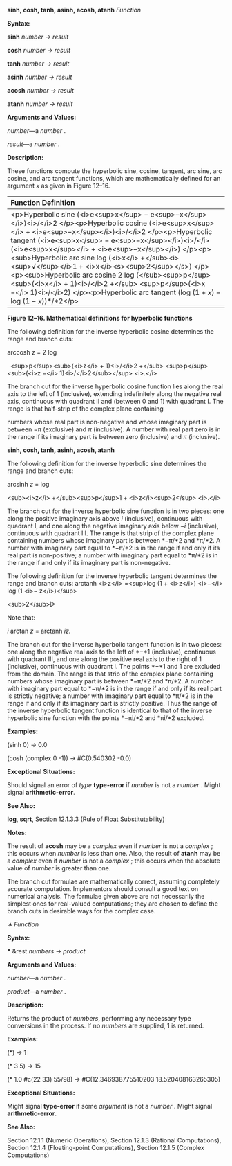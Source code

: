 **sinh, cosh, tanh, asinh, acosh, atanh** *Function* 

**Syntax:** 

**sinh** *number → result* 

**cosh** *number → result* 

**tanh** *number → result* 

**asinh** *number → result* 

**acosh** *number → result* 

**atanh** *number → result* 

**Arguments and Values:** 

*number*—a *number* . 

*result*—a *number* . 

**Description:** 

These functions compute the hyperbolic sine, cosine, tangent, arc sine, arc cosine, and arc tangent functions, which are mathematically defined for an argument *x* as given in Figure 12–16. 

|**Function Definition**|
| :- |
|&#60;p&#62;Hyperbolic sine (&#60;i&#62;e&#60;sup&#62;x&#60;/sup&#62; − e&#60;sup&#62;−x&#60;/sup&#62;&#60;/i&#62;)&#60;i&#62;/&#60;/i&#62;2 &#60;/p&#62;&#60;p&#62;Hyperbolic cosine (&#60;i&#62;e&#60;sup&#62;x&#60;/sup&#62;&#60;/i&#62; + &#60;i&#62;e&#60;sup&#62;−x&#60;/sup&#62;&#60;/i&#62;)&#60;i&#62;/&#60;/i&#62;2 &#60;/p&#62;&#60;p&#62;Hyperbolic tangent (&#60;i&#62;e&#60;sup&#62;x&#60;/sup&#62; − e&#60;sup&#62;−x&#60;/sup&#62;&#60;/i&#62;)&#60;i&#62;/&#60;/i&#62;(&#60;i&#62;e&#60;sup&#62;x&#60;/sup&#62;&#60;/i&#62; + &#60;i&#62;e&#60;sup&#62;−x&#60;/sup&#62;&#60;/i&#62;) &#60;/p&#62;&#60;p&#62;&#60;sub&#62;Hyperbolic arc sine log (&#60;i&#62;x&#60;/i&#62; +&#60;/sub&#62;&#60;i&#62;&#60;sup&#62;√&#60;/sup&#62;&#60;/i&#62;1 + &#60;i&#62;x&#60;/i&#62;&#60;s&#62;&#60;sup&#62;2&#60;/sup&#62;&#60;/s&#62;) &#60;/p&#62;&#60;p&#62;&#60;sub&#62;Hyperbolic arc cosine 2 log (&#60;/sub&#62;&#60;sup&#62;p&#60;/sup&#62;&#60;sub&#62;(&#60;i&#62;x&#60;/i&#62; + 1)&#60;i&#62;/&#60;/i&#62;2 +&#60;/sub&#62; &#60;sup&#62;p&#60;/sup&#62;(&#60;i&#62;x −&#60;/i&#62; 1)&#60;i&#62;/&#60;/i&#62;2) &#60;/p&#62;&#60;p&#62;Hyperbolic arc tangent (log (1 + *x*) *−* log (1 *− x*))*/*2&#60;/p&#62;|


**Figure 12–16. Mathematical definitions for hyperbolic functions** 

The following definition for the inverse hyperbolic cosine determines the range and branch cuts: 

arccosh *z* = 2 log 

` `&#60;sup&#62;p&#60;/sup&#62;&#60;sub&#62;(&#60;i&#62;z&#60;/i&#62; + 1)&#60;i&#62;/&#60;/i&#62;2 +&#60;/sub&#62; &#60;sup&#62;p&#60;/sup&#62;&#60;sub&#62;(&#60;i&#62;z −&#60;/i&#62; 1)&#60;i&#62;/&#60;/i&#62;2&#60;/sub&#62;&#60;/sup&#62; &#60;i&#62;.&#60;/i&#62; 

The branch cut for the inverse hyperbolic cosine function lies along the real axis to the left of 1 (inclusive), extending indefinitely along the negative real axis, continuous with quadrant II and (between 0 and 1) with quadrant I. The range is that half-strip of the complex plane containing 

numbers whose real part is non-negative and whose imaginary part is between *−π* (exclusive) and *π* (inclusive). A number with real part zero is in the range if its imaginary part is between zero (inclusive) and *π* (inclusive). 



 

 

**sinh, cosh, tanh, asinh, acosh, atanh** 

The following definition for the inverse hyperbolic sine determines the range and branch cuts: 



arcsinh *z* = log 

&#60;sub&#62;&#60;i&#62;z&#60;/i&#62; +&#60;/sub&#62;&#60;sup&#62;p&#60;/sup&#62;1 + &#60;i&#62;z&#60;/i&#62;&#60;sup&#62;2&#60;/sup&#62; &#60;i&#62;.&#60;/i&#62; 

The branch cut for the inverse hyperbolic sine function is in two pieces: one along the positive imaginary axis above *i* (inclusive), continuous with quadrant I, and one along the negative imaginary axis below *−i* (inclusive), continuous with quadrant III. The range is that strip of the complex plane containing numbers whose imaginary part is between *−π/*2 and *π/*2. A number with imaginary part equal to *−π/*2 is in the range if and only if its real part is non-positive; a number with imaginary part equal to *π/*2 is in the range if and only if its imaginary part is non-negative. 

The following definition for the inverse hyperbolic tangent determines the range and branch cuts: arctanh &#60;i&#62;z&#60;/i&#62; =&#60;sup&#62;log (1 + &#60;i&#62;z&#60;/i&#62;) &#60;i&#62;−&#60;/i&#62; log (1 &#60;i&#62;− z&#60;/i&#62;)&#60;/sup&#62; 

&#60;sub&#62;2&#60;/sub&#62;&#9655; 

Note that: 

*i* arctan *z* = arctanh *iz.* 

The branch cut for the inverse hyperbolic tangent function is in two pieces: one along the negative real axis to the left of *−*1 (inclusive), continuous with quadrant III, and one along the positive real axis to the right of 1 (inclusive), continuous with quadrant I. The points *−*1 and 1 are excluded from the domain. The range is that strip of the complex plane containing numbers whose imaginary part is between *−π/*2 and *π/*2. A number with imaginary part equal to *−π/*2 is in the range if and only if its real part is strictly negative; a number with imaginary part equal to *π/*2 is in the range if and only if its imaginary part is strictly positive. Thus the range of the inverse hyperbolic tangent function is identical to that of the inverse hyperbolic sine function with the points *−πi/*2 and *πi/*2 excluded. 

**Examples:** 

(sinh 0) *→* 0.0 

(cosh (complex 0 -1)) *→* #C(0.540302 -0.0) 

**Exceptional Situations:** 

Should signal an error of *type* **type-error** if *number* is not a *number* . Might signal **arithmetic-error**. 

**See Also:** 

**log**, **sqrt**, Section 12.1.3.3 (Rule of Float Substitutability) 

**Notes:** 

The result of **acosh** may be a *complex* even if *number* is not a *complex* ; this occurs when *number* is less than one. Also, the result of **atanh** may be a *complex* even if *number* is not a *complex* ; this occurs when the absolute value of *number* is greater than one. 



 

 

The branch cut formulae are mathematically correct, assuming completely accurate computation. Implementors should consult a good text on numerical analysis. The formulae given above are not necessarily the simplest ones for real-valued computations; they are chosen to define the branch cuts in desirable ways for the complex case. 

*∗ Function* 

**Syntax:** 

**\*** &rest *numbers → product* 

**Arguments and Values:** 

*number*—a *number* . 

*product*—a *number* . 

**Description:** 

Returns the product of *numbers*, performing any necessary type conversions in the process. If no *numbers* are supplied, 1 is returned. 

**Examples:** 

(\*) *→* 1 

(\* 3 5) *→* 15 

(\* 1.0 #c(22 33) 55/98) *→* #C(12.346938775510203 18.520408163265305) 

**Exceptional Situations:** 

Might signal **type-error** if some *argument* is not a *number* . Might signal **arithmetic-error**. 

**See Also:** 

Section 12.1.1 (Numeric Operations), Section 12.1.3 (Rational Computations), Section 12.1.4 (Floating-point Computations), Section 12.1.5 (Complex Computations) 



 

 

